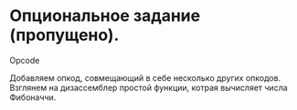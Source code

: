 Опциональное задание (пропущено).
================

Opcode

Добавляем опкод, совмещающий в себе несколько других опкодов.
Взглянем на дизассемблер простой функции, котрая вычисляет числа Фибоначчи.
